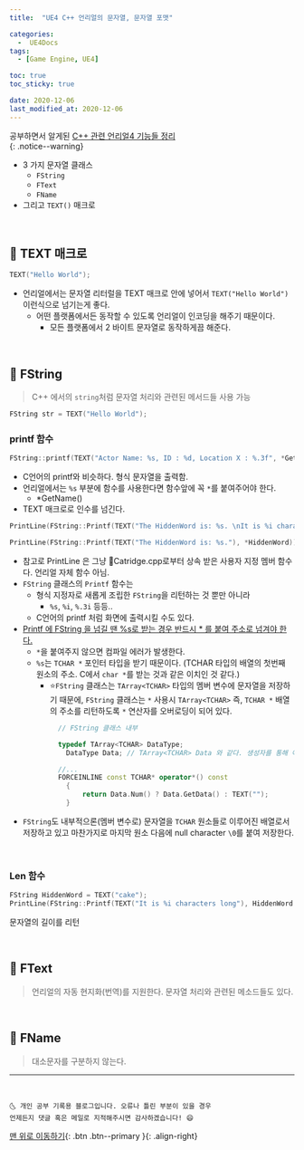 ```yaml
---
title:  "UE4 C++ 언리얼의 문자열, 문자열 포맷" 

categories:
  -  UE4Docs
tags:
  - [Game Engine, UE4]

toc: true
toc_sticky: true

date: 2020-12-06
last_modified_at: 2020-12-06
---
```


공부하면서 알게된 <u>C++ 관련 언리얼4 기능들 정리</u>  
{: .notice--warning}


- 3 가지 문자열 클래스
  - `FString`
  - `FText`
  - `FName`
- 그리고 `TEXT()` 매크로

<br>

## 🌷 TEXT 매크로

```cpp
TEXT("Hello World");
```

- 언리얼에서는 문자열 리터럴을 TEXT 매크로 안에 넣어서 `TEXT("Hello World")` 이런식으로 넘기는게 좋다.
  - 어떤 플랫폼에서든 동작할 수 있도록 언리얼이 인코딩을 해주기 때문이다.
    - 모든 플랫폼에서 2 바이트 문자열로 동작하게끔 해준다.
  

<br>

## 🌼 FString

> C++ 에서의 `string`처럼 문자열 처리와 관련된 메서드들 사용 가능

```cpp
FString str = TEXT("Hello World");
```

### printf 함수

```cpp
FString::printf(TEXT("Actor Name: %s, ID : %d, Location X : %.3f", *GetName(), ID, GetActorLocation().X);
```

- C언어의 printf와 비슷하다. 형식 문자열을 출력함.
- 언리얼에서는 `%s` 부분에 함수를 사용한다면 함수앞에 꼭 `*`를 붙여주어야 한다.
  - *GetName()
- TEXT 매크로로 인수를 넘긴다.

```cpp
PrintLine(FString::Printf(TEXT("The HiddenWord is: %s. \nIt is %i characters long"), *HiddenWord, HiddenWord.Len())); 

PrintLine(FString::Printf(TEXT("The HiddenWord is: %s."), *HiddenWord));
```

- 참고로 PrintLine 은 그냥 📜Catridge.cpp로부터 상속 받은 사용자 지정 멤버 함수다. 언리얼 자체 함수 아님.
- `FString` 클래스의 `Printf` 함수는 
  - 형식 지정자로 새롭게 조립한 `FString`을 리턴하는 것 뿐만 아니라
    - `%s`, `%i`, `%.3i` 등등..
  - C언어의 printf 처럼 화면에 출력시킬 수도 있다. 
- <u>Printf 에 FString 을 넘길 땐 %s로 받는 경우 반드시 * 를 붙여 주소로 넘겨야 한다.</u>
  - `*`을 붙여주지 않으면 컴파일 에러가 발생한다.
  - `%s`는 `TCHAR *` 포인터 타입을 받기 때문이다. (TCHAR 타입의 배열의 첫번째 원소의 주소. C에서 `char *`를 받는 것과 같은 이치인 것 같다.)
    - ⭐`FString` 클래스는 `TArray<TCHAR>` 타입의 멤버 변수에 문자열을 저장하기 때문에, `FString` 클래스는 `*` 사용시 `TArray<TCHAR>` 즉, `TCHAR *` 배열의 주소를 리턴하도록 `*` 연산자를 오버로딩이 되어 있다.
      ```cpp
        // FString 클래스 내부

        typedef TArray<TCHAR> DataType;
	      DataType Data; // TArray<TCHAR> Data 와 같다. 생성자를 통해 여기에 문자열을 저장한다.

        //...
      	FORCEINLINE const TCHAR* operator*() const
	      {
		      return Data.Num() ? Data.GetData() : TEXT("");
	      }
      ```
- `FString`도 내부적으론(멤버 변수로) 문자열을 `TCHAR` 원소들로 이루어진 배열로서 저장하고 있고 마찬가지로 마지막 원소 다음에 null character `\0`를 붙여 저장한다.

<br>

### Len 함수 

```cpp
FString HiddenWord = TEXT("cake");
PrintLine(FString::Printf(TEXT("It is %i characters long"), HiddenWord.Len())); // 4 출력
```

문자열의 길이를 리턴

<br>

## 🌼 FText

> 언리얼의 자동 현지화(번역)를 지원한다. 문자열 처리와 관련된 메소드들도 있다.

<br>

## 🌼 FName

> 대소문자를 구분하지 않는다.

***
<br>

    🌜 개인 공부 기록용 블로그입니다. 오류나 틀린 부분이 있을 경우 
    언제든지 댓글 혹은 메일로 지적해주시면 감사하겠습니다! 😄

[맨 위로 이동하기](#){: .btn .btn--primary }{: .align-right}